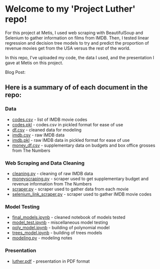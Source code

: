# Welcome to my 'Project Luther' repo!   

For this project at Metis, I used web scraping with BeautifulSoup and Selenium to gather information on films from IMDB. Then, I tested linear regression and decision tree models to try and predict the proportion of revenue movies get from the USA versus the rest of the world.   

In this repo, I've uploaded my code, the data I used, and the presentation I gave at Metis on this project.  
  
Blog Post:  
  
## Here is a summary of of each document in the repo:   

### Data
* [codes.csv](codes.csv) - list of IMDB movie codes
* [codes.pkl](codes.pkl) - codes.csv in pickled format for ease of use
* [df.csv](df.csv) - cleaned data for modeling
* [imdb.csv](imdb.csv) - raw IMDB data
* [imdb.pkl](imdb.pkl) - raw IMDB data in pickled format for ease of use
* [money_df.csv](money_df.csv) - supplementary data on budgets and box office grosses from The Numbers
  
### Web Scraping and Data Cleaning
* [cleaning.py](cleaning.py) - cleaning of raw IMDB data
* [moneyscraping.py](moneyscraping.py) - scraper used to get supplementary budget and revenue information from The Numbers
* [scraper.py](scraper.py) - scraper used to gather data from each movie
* [selenium_link_scraper.py](selenium_link_scraper.py) - scraper used to gather IMDB movie codes
  
### Model Testing
* [final_models.ipynb](final_models.ipynb) - cleaned notebook of models tested
* [model_test.ipynb](model_test.ipynb) - miscellaneous model testing
* [poly_model.ipynb](poly_model.ipynb) - building of polynomial model
* [trees_model.ipynb](trees_model.ipynb) - building of trees models
* [modeling.py](modeling.py) - modeling notes

### Presentation
* [luther.pdf](luther.pdf) - presentation in PDF format
